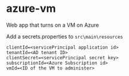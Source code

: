 # azure-vm 
Web app that turns on a VM on Azure

Add a secrets.properties to `src\main\resources`

```
clientId=<servicePrincipal application id>
tenantId=<AD tenant ID>
clientSecret=<servicePrincipal secret key>
subscriptionId=<Azure Subscription id>
vmId=<ID of the VM to administer>
```